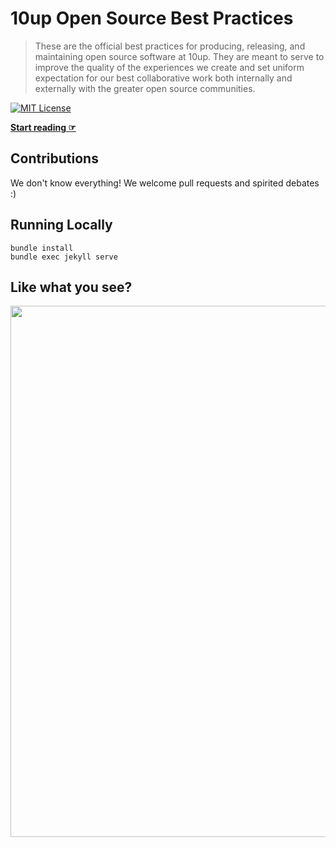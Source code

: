 # 10up Open Source Best Practices

> These are the official best practices for producing, releasing, and maintaining open source software at 10up. They are meant to serve to improve the quality of the experiences we create and set uniform expectation for our best collaborative work both internally and externally with the greater open source communities.

[![MIT License](https://img.shields.io/github/license/10up/Open-Source-Best-Practices.svg)](https://github.com/10up/Open-Source-Best-Practices/blob/master/LICENSE.md)

**[Start reading ☞](https://10up.github.io/Open-Source-Best-Practices/)**

## Contributions

We don't know everything! We welcome pull requests and spirited debates :)

## Running Locally

```
bundle install
bundle exec jekyll serve
```

## Like what you see?

<a href="https://10up.com/contact/"><img src="https://10updotcom-wpengine.s3.amazonaws.com/uploads/2016/10/10up-Github-Banner.png" width="850"></a>
